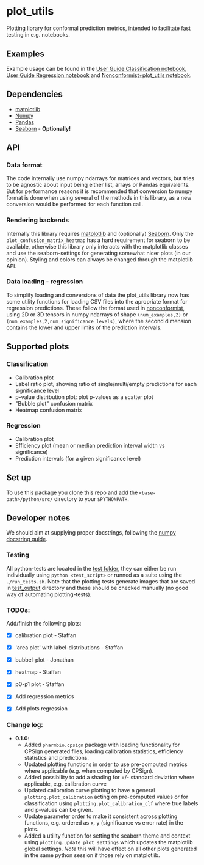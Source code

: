 # plot_utils
Plotting library for conformal prediction metrics, intended to facilitate fast testing in e.g. notebooks.  

## Examples
Example usage can be found in the [User Guide Classification notebook](python/User_guide_classification.ipynb), [User Guide Regression notebook](python/User_guide_regression.ipynb) and [Nonconformist+plot_utils notebook](python/Nonconformist_and_plot_utils.ipynb).

## Dependencies
- [matplotlib](https://matplotlib.org/)
- [Numpy](https://numpy.org/)
- [Pandas](https://pandas.pydata.org/)
- [Seaborn](https://seaborn.pydata.org/) - **Optionally!**

## API

### Data format
The code internally use numpy ndarrays for matrices and vectors, but tries to be agnostic about input being either list, arrays or Pandas equivalents. But for performance reasons it is recommended that conversion to numpy format is done when using several of the methods in this library, as a new conversion would be performed for each function call.

### Rendering backends
Internally this library requires [matplotlib](https://matplotlib.org/) and (optionally) [Seaborn](https://seaborn.pydata.org/). Only the `plot_confusion_matrix_heatmap` has a hard requirement for seaborn to be available, otherwise this library only interacts with the matplotlib classes and use the seaborn-settings for generating somewhat nicer plots (in our opinion). Styling and colors can always be changed through the matplotlib API. 

### Data loading - regression
To simplify loading and conversions of data the plot_utils library now has some utility functions for loading CSV files into the apropriate format for regression predictions. These follow the format used in [nonconformist](https://github.com/donlnz/nonconformist), using 2D or 3D tensors in numpy ndarrays of shape `(num_examples,2)` or `(num_examples,2,num_significance_levels)`, where the second dimension contains the lower and upper limits of the prediction intervals.


## Supported plots
### Classification
* Calibration plot
* Label ratio plot, showing ratio of single/multi/empty predictions for each significance level
* p-value distribution plot: plot p-values as a scatter plot
* "Bubble plot" confusion matrix
* Heatmap confusion matrix

### Regression 
* Calibration plot
* Efficiency plot (mean or median prediction interval width vs significance)
* Prediction intervals (for a given significance level)

## Set up 
To use this package you clone this repo and add the `<base-path>/python/src/` directory to your `$PYTHONPATH`. 

## Developer notes
We should aim at supplying proper docstrings, following the [numpy docstring guide](https://numpydoc.readthedocs.io/en/latest/format.html).

### Testing
All python-tests are located in the [test folder](python/test), they can either be run individually using
`python <test_script>` or runned as a suite using the `./run_tests.sh`. Note that the plotting tests generate images that are saved in [test_output](python/test/test_output) directory and these should be checked manually (no good way of automating plotting-tests).

### TODOs:

Add/finish the following plots:
 - [x] calibration plot - Staffan
 - [x] 'area plot' with label-distributions - Staffan
 - [x] bubbel-plot - Jonathan
 - [x] heatmap - Staffan
 - [x] p0-p1 plot - Staffan
 - [x] Add regression metrics
 - [x] Add plots regression


### Change log:
- **0.1.0**: 
    * Added `pharmbio.cpsign` package with loading functionality for CPSign generated files, loading calibration statistics, efficiency statistics and predictions.
    * Updated plotting functions in order to use pre-computed metrics where applicable (e.g. when computed by CPSign).
    * Added possibility to add a shading for +/- standard deviation where applicable, e.g. calibration curve
    * Updated calibration curve plotting to have a general `plotting.plot_calibration` acting on pre-computed values or for classification using `plotting.plot_calibration_clf` where true labels and p-values can be given.
    * Update parameter order to make it consistent across plotting functions, e.g. ordered as x, y (significance vs error rate) in the plots. 
    * Added a utility function for setting the seaborn theme and context using `plotting.update_plot_settings` which updates the matplotlib global settings. *Note* this will have effect on all other plots generated in the same python session if those rely on matplotlib. 
